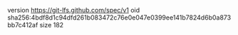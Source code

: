version https://git-lfs.github.com/spec/v1
oid sha256:4bdf8d1c94dfd261b083472c76e0e047e0399ee141b7824d6b0a873bb7c412af
size 182
